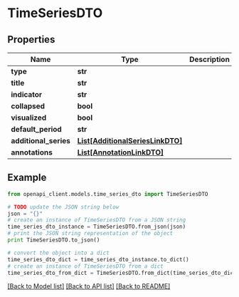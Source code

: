 # TimeSeriesDTO


## Properties
Name | Type | Description | Notes
------------ | ------------- | ------------- | -------------
**type** | **str** |  | 
**title** | **str** |  | [optional] 
**indicator** | **str** |  | [optional] 
**collapsed** | **bool** |  | [optional] 
**visualized** | **bool** |  | [optional] 
**default_period** | **str** |  | [optional] 
**additional_series** | [**List[AdditionalSeriesLinkDTO]**](AdditionalSeriesLinkDTO.md) |  | [optional] 
**annotations** | [**List[AnnotationLinkDTO]**](AnnotationLinkDTO.md) |  | [optional] 

## Example

```python
from openapi_client.models.time_series_dto import TimeSeriesDTO

# TODO update the JSON string below
json = "{}"
# create an instance of TimeSeriesDTO from a JSON string
time_series_dto_instance = TimeSeriesDTO.from_json(json)
# print the JSON string representation of the object
print TimeSeriesDTO.to_json()

# convert the object into a dict
time_series_dto_dict = time_series_dto_instance.to_dict()
# create an instance of TimeSeriesDTO from a dict
time_series_dto_from_dict = TimeSeriesDTO.from_dict(time_series_dto_dict)
```
[[Back to Model list]](../README.md#documentation-for-models) [[Back to API list]](../README.md#documentation-for-api-endpoints) [[Back to README]](../README.md)


